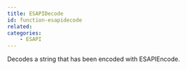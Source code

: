 ```yaml
---
title: ESAPIDecode
id: function-esapidecode
related:
categories:
    - ESAPI
---
```


Decodes a string that has been encoded with ESAPIEncode.